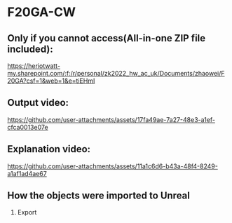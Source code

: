 # F20GA-CW

## Only if you cannot access(All-in-one ZIP file included):
https://heriotwatt-my.sharepoint.com/:f:/r/personal/zk2022_hw_ac_uk/Documents/zhaowei/F20GA?csf=1&web=1&e=tiEHmI

## Output video:
https://github.com/user-attachments/assets/17fa49ae-7a27-48e3-a1ef-cfca0013e07e

## Explanation video:
https://github.com/user-attachments/assets/11a1c6d6-b43a-48f4-8249-a1af1ad4ae67

## How the objects were imported to Unreal
1. Export 
